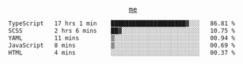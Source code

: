 <p align="center">
  <samp>
    <a href="https://yiwwhl.com">me</a>
  </samp>
</p>

<!--START_SECTION:waka-->

```txt
TypeScript   17 hrs 1 min    █████████████████████▓░░░   86.81 %
SCSS         2 hrs 6 mins    ██▓░░░░░░░░░░░░░░░░░░░░░░   10.75 %
YAML         11 mins         ▒░░░░░░░░░░░░░░░░░░░░░░░░   00.94 %
JavaScript   8 mins          ▒░░░░░░░░░░░░░░░░░░░░░░░░   00.69 %
HTML         4 mins          ░░░░░░░░░░░░░░░░░░░░░░░░░   00.37 %
```

<!--END_SECTION:waka-->